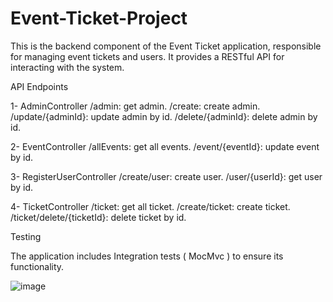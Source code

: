 # Event-Ticket-Project
This is the backend component of the Event Ticket application, responsible for managing event tickets and users. It provides a RESTful API for interacting with the system.

API Endpoints

1- AdminController
/admin: get admin.
/create: create admin.
/update/{adminId}: update admin by id.
/delete/{adminId}: delete admin by id.

2- EventController
/allEvents: get all events.
/event/{eventId}: update event by id.

3- RegisterUserController
/create/user: create user.
/user/{userId}: get user by id.

4- TicketController
/ticket: get all ticket.
/create/ticket: create ticket.
/ticket/delete/{ticketId}: delete ticket by id.





Testing

The application includes Integration tests ( MocMvc ) to ensure its functionality.



![image](https://github.com/Rmqa11/Event-Ticket-Project/assets/129896223/526c8271-2c03-4773-8a05-ba96688e3536)




